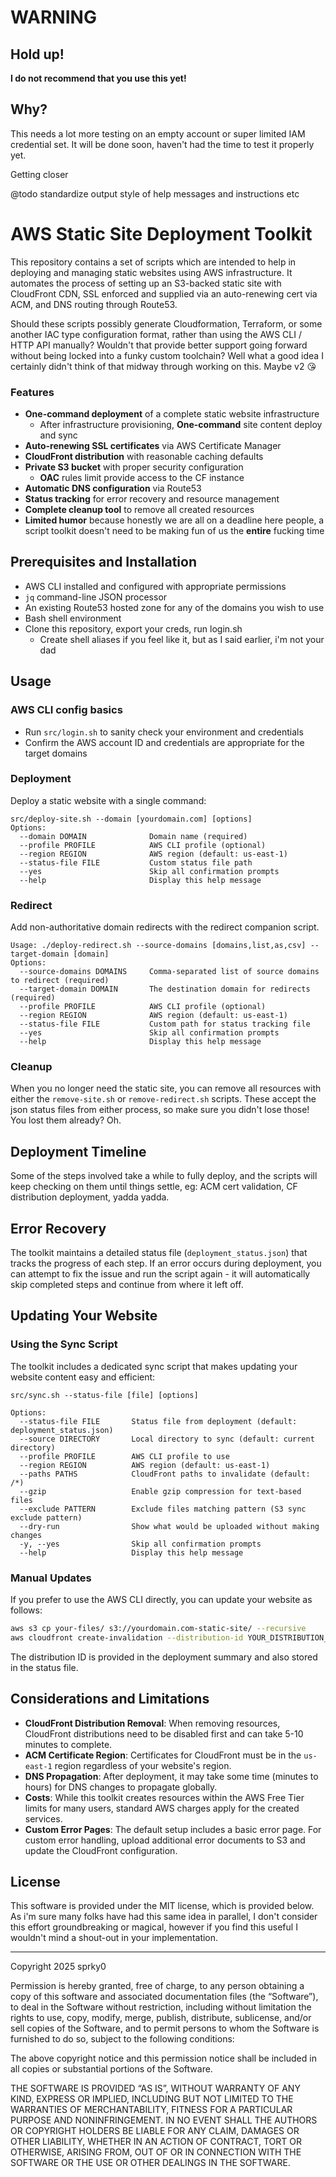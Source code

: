 # WARNING

## Hold up!
**I do not recommend that you use this yet!**

## Why?

This needs a lot more testing on an empty account or super limited IAM credential set.
It will be done soon, haven't had the time to test it properly yet.

Getting closer

@todo standardize output style of help messages and instructions etc




# AWS Static Site Deployment Toolkit

This repository contains a set of scripts which are intended to help in deploying and 
managing static websites using AWS infrastructure. It automates the process of setting
up an S3-backed static site with CloudFront CDN, SSL enforced and supplied via an
auto-renewing cert via ACM, and DNS routing through Route53.

Should these scripts possibly generate Cloudformation, Terraform, or some another IAC type
configuration format, rather than using the AWS CLI / HTTP API manually?  Wouldn't that
provide better support going forward without being locked into a funky custom toolchain?  Well
what a good idea I certainly didn't think of that midway through working on this.  Maybe v2 😘


### Features

- **One-command deployment** of a complete static website infrastructure
    - After infrastructure provisioning, **One-command** site content deploy and sync
- **Auto-renewing SSL certificates** via AWS Certificate Manager
- **CloudFront distribution** with reasonable caching defaults
- **Private S3 bucket** with proper security configuration
   - **OAC** rules limit provide access to the CF instance
- **Automatic DNS configuration** via Route53
- **Status tracking** for error recovery and resource management
- **Complete cleanup tool** to remove all created resources
- **Limited humor** because honestly we are all on a deadline here people, a script toolkit doesn't need to be making fun of us the **entire** fucking time


## Prerequisites and Installation

- AWS CLI installed and configured with appropriate permissions
- `jq` command-line JSON processor
- An existing Route53 hosted zone for any of the domains you wish to use
- Bash shell environment
- Clone this repository, export your creds, run login.sh
    - Create shell aliases if you feel like it, but as I said earlier, i'm not your dad


## Usage

### AWS CLI config basics

- Run `src/login.sh` to sanity check your environment and credentials
- Confirm the AWS account ID and credentials are appropriate for the target domains


### Deployment

Deploy a static website with a single command:

```
src/deploy-site.sh --domain [yourdomain.com] [options]
Options:
  --domain DOMAIN              Domain name (required)
  --profile PROFILE            AWS CLI profile (optional)
  --region REGION              AWS region (default: us-east-1)
  --status-file FILE           Custom status file path
  --yes                        Skip all confirmation prompts
  --help                       Display this help message

```

### Redirect

Add non-authoritative domain redirects with the redirect companion script.

```
Usage: ./deploy-redirect.sh --source-domains [domains,list,as,csv] --target-domain [domain]
Options:
  --source-domains DOMAINS     Comma-separated list of source domains to redirect (required)
  --target-domain DOMAIN       The destination domain for redirects (required)
  --profile PROFILE            AWS CLI profile (optional)
  --region REGION              AWS region (default: us-east-1)
  --status-file FILE           Custom path for status tracking file
  --yes                        Skip all confirmation prompts
  --help                       Display this help message

```


### Cleanup

When you no longer need the static site, you can remove all resources with either the
`remove-site.sh` or `remove-redirect.sh` scripts.  These accept the json status files from
either process, so make sure you didn't lose those!  You lost them already?  Oh.


## Deployment Timeline

Some of the steps involved take a while to fully deploy, and the scripts will keep checking on them
until things settle, eg: ACM cert validation, CF distribution deployment, yadda yadda.


## Error Recovery

The toolkit maintains a detailed status file (`deployment_status.json`) that tracks the progress of each step.
If an error occurs during deployment, you can attempt to fix the issue and run the script again - it will 
automatically skip completed steps and continue from where it left off.


## Updating Your Website

### Using the Sync Script

The toolkit includes a dedicated sync script that makes updating your website content easy and efficient:

```
src/sync.sh --status-file [file] [options]

Options:
  --status-file FILE       Status file from deployment (default: deployment_status.json)
  --source DIRECTORY       Local directory to sync (default: current directory)
  --profile PROFILE        AWS CLI profile to use
  --region REGION          AWS region (default: us-east-1)
  --paths PATHS            CloudFront paths to invalidate (default: /*)
  --gzip                   Enable gzip compression for text-based files
  --exclude PATTERN        Exclude files matching pattern (S3 sync exclude pattern)
  --dry-run                Show what would be uploaded without making changes
  -y, --yes                Skip all confirmation prompts
  --help                   Display this help message

```


### Manual Updates

If you prefer to use the AWS CLI directly, you can update your website as follows:

```bash
aws s3 cp your-files/ s3://yourdomain.com-static-site/ --recursive
aws cloudfront create-invalidation --distribution-id YOUR_DISTRIBUTION_ID --paths "/*"

```

The distribution ID is provided in the deployment summary and also stored in the status file.


## Considerations and Limitations

- **CloudFront Distribution Removal**: When removing resources, CloudFront distributions need to be disabled first and can take 5-10 minutes to complete.
- **ACM Certificate Region**: Certificates for CloudFront must be in the `us-east-1` region regardless of your website's region.
- **DNS Propagation**: After deployment, it may take some time (minutes to hours) for DNS changes to propagate globally.
- **Costs**: While this toolkit creates resources within the AWS Free Tier limits for many users, standard AWS charges apply for the created services.
- **Custom Error Pages**: The default setup includes a basic error page. For custom error handling, upload additional error documents to S3 and update the CloudFront configuration.


## License

This software is provided under the MIT license, which is provided below.  As i'm sure
many folks have had this same idea in parallel, I don't consider this effort groundbreaking
or magical, however if you find this useful I wouldn't mind a shout-out in your implementation.

---------------------------------------------------------------------------------------

Copyright 2025 sprky0

Permission is hereby granted, free of charge, to any person obtaining a copy of this software and associated documentation files (the “Software”), to deal in the Software without restriction, including without limitation the rights to use, copy, modify, merge, publish, distribute, sublicense, and/or sell copies of the Software, and to permit persons to whom the Software is furnished to do so, subject to the following conditions:

The above copyright notice and this permission notice shall be included in all copies or substantial portions of the Software.

THE SOFTWARE IS PROVIDED “AS IS”, WITHOUT WARRANTY OF ANY KIND, EXPRESS OR IMPLIED, INCLUDING BUT NOT LIMITED TO THE WARRANTIES OF MERCHANTABILITY, FITNESS FOR A PARTICULAR PURPOSE AND NONINFRINGEMENT. IN NO EVENT SHALL THE AUTHORS OR COPYRIGHT HOLDERS BE LIABLE FOR ANY CLAIM, DAMAGES OR OTHER LIABILITY, WHETHER IN AN ACTION OF CONTRACT, TORT OR OTHERWISE, ARISING FROM, OUT OF OR IN CONNECTION WITH THE SOFTWARE OR THE USE OR OTHER DEALINGS IN THE SOFTWARE.

